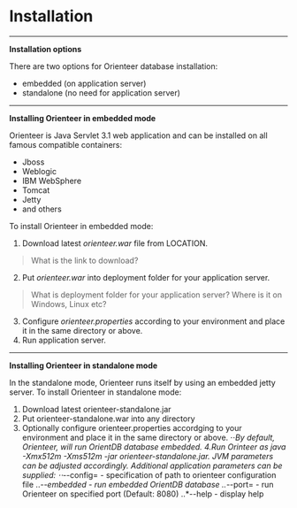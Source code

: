 # Installation
---
**Installation options**

There are two options for Orienteer database installation:
* embedded (on application server)
* standalone (no need for application server)
---
**Installing Orienteer in embedded mode**

Orienteer is Java Servlet 3.1 web application and can be installed on all famous compatible containers:
* Jboss
* Weblogic
* IBM WebSphere
* Tomcat
* Jetty
* and others

To install Orienteer in embedded mode:
1. Download latest *orienteer.war* file from LOCATION.
>What is the link to download?
2. Put *orienteer.war* into deployment folder for your application server.
>What is deployment folder for your application server? Where is it on Windows, Linux etc?
3. Configure *orienteer.properties* according to your environment and place it in the same directory or above.
4. Run application server.

---
**Installing Orienteer in standalone mode**

In the standalone mode, Orienteer runs itself by using an embedded jetty server.
To install Orienteer in standalone mode:
1. Download latest orienteer-standalone.jar
2. Put orienteer-standalone.war into any directory
3. Optionally configure orienteer.properties accordging to your environment and place it in the same directory or above.
⋅⋅*By default, Orienteer, will run OrientDB database embedded.
4.Run Orinteer as java -Xmx512m -Xms512m -jar orienteer-standalone.jar. JVM parameters can be adjusted accordingly. Additional application parameters can be supplied:
⋅⋅*--config=<filename> - specification of path to orienteer configuration file
..*--embedded - run embedded OrientDB database
..*--port=<port number> - run Orienteer on specified port (Default: 8080)
..*--help - display help